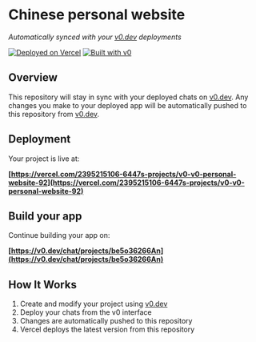 # Chinese personal website

*Automatically synced with your [v0.dev](https://v0.dev) deployments*

[![Deployed on Vercel](https://img.shields.io/badge/Deployed%20on-Vercel-black?style=for-the-badge&logo=vercel)](https://vercel.com/2395215106-6447s-projects/v0-v0-personal-website-92)
[![Built with v0](https://img.shields.io/badge/Built%20with-v0.dev-black?style=for-the-badge)](https://v0.dev/chat/projects/be5o36266An)

## Overview

This repository will stay in sync with your deployed chats on [v0.dev](https://v0.dev).
Any changes you make to your deployed app will be automatically pushed to this repository from [v0.dev](https://v0.dev).

## Deployment

Your project is live at:

**[https://vercel.com/2395215106-6447s-projects/v0-v0-personal-website-92](https://vercel.com/2395215106-6447s-projects/v0-v0-personal-website-92)**

## Build your app

Continue building your app on:

**[https://v0.dev/chat/projects/be5o36266An](https://v0.dev/chat/projects/be5o36266An)**

## How It Works

1. Create and modify your project using [v0.dev](https://v0.dev)
2. Deploy your chats from the v0 interface
3. Changes are automatically pushed to this repository
4. Vercel deploys the latest version from this repository